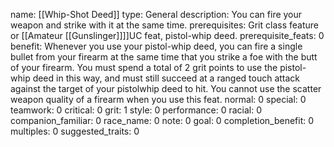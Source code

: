 name: [[Whip-Shot Deed]]
type: General
description: You can fire your weapon and strike with it at the same time.
prerequisites: Grit class feature or [[Amateur [[Gunslinger]]]]UC feat, pistol-whip deed.
prerequisite_feats: 0
benefit: Whenever you use your pistol-whip deed, you can fire a single bullet from your firearm at the same time that you strike a foe with the butt of your firearm. You must spend a total of 2 grit points to use the pistol-whip deed in this way, and must still succeed at a ranged touch attack against the target of your pistolwhip deed to hit. You cannot use the scatter weapon quality of a firearm when you use this feat.
normal: 0
special: 0
teamwork: 0
critical: 0
grit: 1
style: 0
performance: 0
racial: 0
companion_familiar: 0
race_name: 0
note: 0
goal: 0
completion_benefit: 0
multiples: 0
suggested_traits: 0
